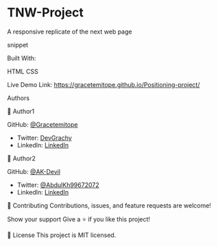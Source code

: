 # TNW-Project
A responsive replicate of the next web page

snippet

Built With:

HTML CSS

Live Demo Link: https://gracetemitope.github.io/Positioning-project/

Authors

👤 Author1

GitHub: [@Gracetemitope](https://github.com/Gracetemitope)
- Twitter: [DevGrachy](https://twitter.com/DevGrachy)
- LinkedIn: [LinkedIn](https://linkedin.com/ajanaku-temitope-427778199)

👤 Author2

 GitHub: [@AK-Devil](https://github.com/AK-Devil)
- Twitter: [@AbdulKh99672072](https://twitter.com/AbdulKh99672072)
- LinkedIn: [LinkedIn](https://linkedin.com/abdul-khaliq-89452b1a9)
 

🤝 Contributing Contributions, issues, and feature requests are welcome!

Show your support Give a ⭐️ if you like this project!

📝 License This project is MIT licensed.
